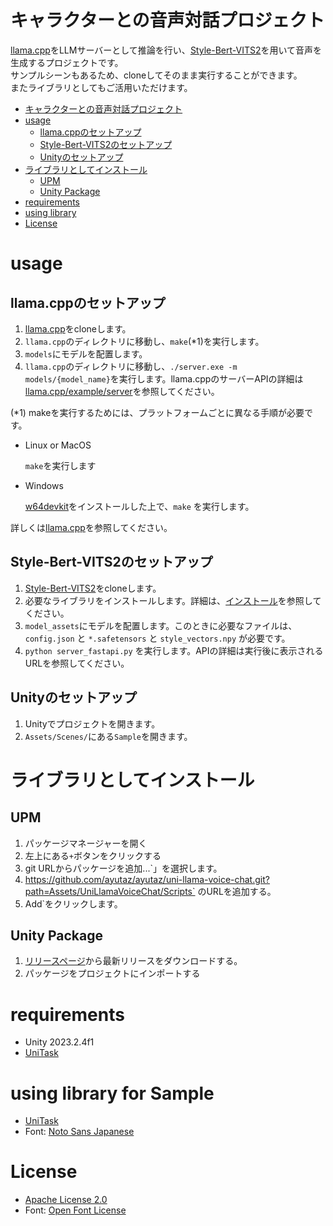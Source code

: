 # キャラクターとの音声対話プロジェクト
[llama.cpp](https://github.com/ggerganov/llama.cpp)をLLMサーバーとして推論を行い、[Style-Bert-VITS2](https://github.com/litagin02/Style-Bert-VITS2)を用いて音声を生成するプロジェクトです。   
サンプルシーンもあるため、cloneしてそのまま実行することができます。   
またライブラリとしてもご活用いただけます。

<!-- TOC -->
* [キャラクターとの音声対話プロジェクト](#キャラクターとの音声対話プロジェクト)
* [usage](#usage)
  * [llama.cppのセットアップ](#llamacppのセットアップ)
  * [Style-Bert-VITS2のセットアップ](#style-bert-vits2のセットアップ)
  * [Unityのセットアップ](#unityのセットアップ)
* [ライブラリとしてインストール](#ライブラリとしてインストール)
  * [UPM](#upm)
  * [Unity Package](#unity-package)
* [requirements](#requirements)
* [using library](#using-library)
* [License](#license)
<!-- TOC -->

# usage
## llama.cppのセットアップ
1. [llama.cpp](https://github.com/ggerganov/llama.cpp)をcloneします。
2. `llama.cpp`のディレクトリに移動し、`make`(*1)を実行します。
3. `models`にモデルを配置します。
4. `llama.cpp`のディレクトリに移動し、`./server.exe -m models/{model_name}`を実行します。llama.cppのサーバーAPIの詳細は[llama.cpp/example/server](https://github.com/ggerganov/llama.cpp/blob/master/examples/server/README.md)を参照してください。

(*1)
makeを実行するためには、プラットフォームごとに異なる手順が必要です。

* Linux or MacOS

  `make`を実行します

* Windows

  [w64devkit](https://github.com/skeeto/w64devkit/releases)をインストールした上で、`make` を実行します。

詳しくは[llama.cpp](https://github.com/ggerganov/llama.cpp?tab=readme-ov-file#build)を参照してください。

## Style-Bert-VITS2のセットアップ
1. [Style-Bert-VITS2](https://github.com/litagin02/Style-Bert-VITS2)をcloneします。
2. 必要なライブラリをインストールします。詳細は、[インストール](https://github.com/litagin02/Style-Bert-VITS2?tab=readme-ov-file#%E3%82%A4%E3%83%B3%E3%82%B9%E3%83%88%E3%83%BC%E3%83%AB)を参照してください。
3. `model_assets`にモデルを配置します。このときに必要なファイルは、`config.json` と `*.safetensors` と `style_vectors.npy` が必要です。
4. `python server_fastapi.py` を実行します。APIの詳細は実行後に表示されるURLを参照してください。

## Unityのセットアップ
1. Unityでプロジェクトを開きます。
2. `Assets/Scenes/`にある`Sample`を開きます。

# ライブラリとしてインストール
## UPM
1. パッケージマネージャーを開く
2. 左上にある`+`ボタンをクリックする
3. git URLからパッケージを追加...`」を選択します。
4. https://github.com/ayutaz/ayutaz/uni-llama-voice-chat.git?path=Assets/UniLlamaVoiceChat/Scripts` のURLを追加する。
5. Add`をクリックします。

## Unity Package
1. [リリースページ](https://github.com/ayutaz/uni-llama-voice-chat/releases)から最新リリースをダウンロードする。
2. パッケージをプロジェクトにインポートする

# requirements
* Unity 2023.2.4f1
* [UniTask](https://github.com/Cysharp/UniTask)

# using library for Sample
* [UniTask](https://github.com/Cysharp/UniTask)
* Font: [Noto Sans Japanese](https://fonts.google.com/noto/specimen/Noto+Sans+JP?subset=japanese&noto.script=Hira)

# License
* [Apache License 2.0](https://github.com/ayutaz/uni-llama-voice-chat/blob/main/LICENSE)
* Font: [Open Font License](https://openfontlicense.org/)